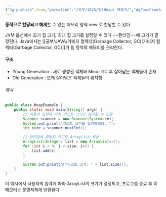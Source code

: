```yaml
---
{"dg-publish":true,"permalink":"/공부/JAVA/힙(Heap) 메모리/","dgPassFrontmatter":true}
---
```


**동적으로 할당되고 해제**할 수 있는 메모리 영역
new 로 할당할 수 있다

JVM 옵션에서 초기 힙 크기, 최대 힙 크기를  설정할 수 있다
==런타임==에 크기가 결정된다. Java에서는 [[공부/JAVA/가비지 컬렉터(Garbage Collector, GC)\|가비지 컬렉터(Garbage Collector, GC)]]가 힙 영역의 메모리를 관리한다.

#### 구조
- Young Generation : 새로 생성된 객체와 Minor GC 후 살아남은 객체들이 존재
- Old Generation : 오래 살아남은 객체들이 위치함
###### 예시

```java
public class HeapExample {
    public static void main(String[] args) {
        // 사용자 입력에 따라 리스트 크기가 달라질 수 있음
        Scanner scanner = new Scanner(System.in);
        System.out.print("리스트 크기를 입력하세요: ");
        int size = scanner.nextInt();

        // 런타임에 결정된 크기로 ArrayList 생성
        ArrayList<Integer> list = new ArrayList<>();
        for (int i = 0; i < size; i++) {
            list.add(i);
        }

        System.out.println("리스트 크기: " + list.size());
    }
}
```

이 예시에서 사용자의 입력에 따라 ArrayList의 크기가 결정되고, 프로그램 종료 후 이 메모리는 운영체제에 반환된다